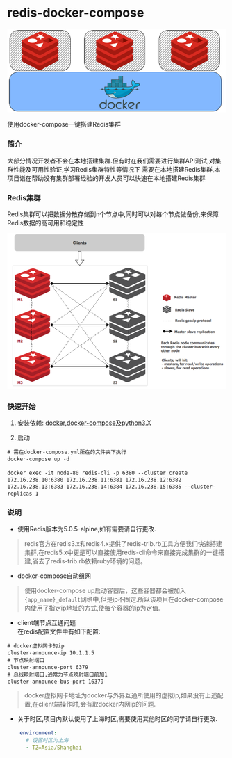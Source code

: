 # redis-docker-compose

![redis-docker-compose](https://github.com/MistRay/mistray.github.io/blob/master/img/docker_redis5.png)

使用docker-compose一键搭建Redis集群

### 简介

大部分情况开发者不会在本地搭建集群.但有时在我们需要进行集群API测试,对集群性能及可用性验证,学习Redis集群特性等情况下
需要在本地搭建Redis集群,本项目诣在帮助没有集群部署经验的开发人员可以快速在本地搭建Redis集群

### Redis集群
Redis集群可以把数据分散存储到n个节点中,同时可以对每个节点做备份,来保障Redis数据的高可用和稳定性

![RedisCluster](https://raw.githubusercontent.com/MistRay/mistray.github.io/master/img/post_img/redis_cluster.png)

### 快速开始

1. 安装依赖: [docker](https://www.docker.com/),[docker-compose](https://docs.docker.com/compose/install/)及[python3.X](https://www.python.org/downloads/)

2. 启动
``` shell
# 需在docker-compose.yml所在的文件夹下执行
docker-compose up -d 

docker exec -it node-80 redis-cli -p 6380 --cluster create 172.16.238.10:6380 172.16.238.11:6381 172.16.238.12:6382 172.16.238.13:6383 172.16.238.14:6384 172.16.238.15:6385 --cluster-replicas 1
```

### 说明

* 使用Redis版本为5.0.5-alpine,如有需要请自行更改.  
> redis官方在redis3.x和redis4.x提供了redis-trib.rb工具方便我们快速搭建集群,在redis5.x中更是可以直接使用redis-cli命令来直接完成集群的一键搭建,省去了redis-trib.rb依赖ruby环境的问题。
* docker-compose自动组网
> 使用docker-compose up启动容器后，这些容器都会被加入`{app_name}_default`网络中,但是ip不固定.所以该项目在docker-compose内使用了指定ip地址的方式,使每个容器的ip为定值.
* client端节点互通问题  
在redis配置文件中有如下配置:
``` shell
# docker虚拟网卡的ip
cluster-announce-ip 10.1.1.5
# 节点映射端口
cluster-announce-port 6379
# 总线映射端口,通常为节点映射端口前加1
cluster-announce-bus-port 16379
```
> docker虚拟网卡地址为docker与外界互通所使用的虚拟ip,如果没有上述配置,在client端操作时,会有取docker内网ip的问题.
* 关于时区,项目内默认使用了上海时区,需要使用其他时区的同学请自行更改.
```yaml
    environment:
      # 设置时区为上海
      - TZ=Asia/Shanghai
```
